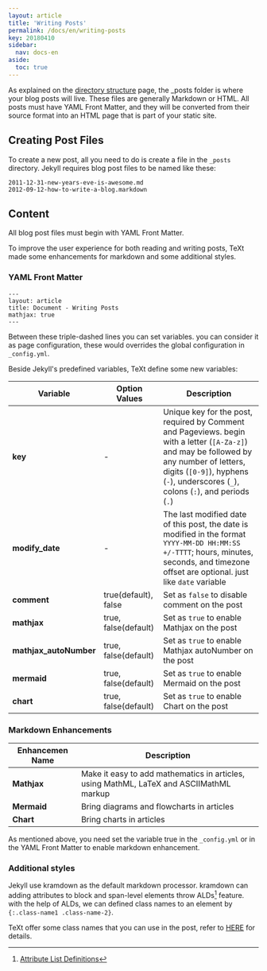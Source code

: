 ```yaml
---
layout: article
title: 'Writing Posts'
permalink: /docs/en/writing-posts
key: 20180410
sidebar:
  nav: docs-en
aside:
  toc: true
---
```


As explained on the [directory structure](https://jekyllrb.com/docs/structure/) page, the _posts folder is where your blog posts will live. These files are generally Markdown or HTML. All posts must have YAML Front Matter, and they will be converted from their source format into an HTML page that is part of your static site.

<!--more-->

## Creating Post Files

To create a new post, all you need to do is create a file in the `_posts` directory. Jekyll requires blog post files to be named like these:

    2011-12-31-new-years-eve-is-awesome.md
    2012-09-12-how-to-write-a-blog.markdown

## Content

All blog post files must begin with YAML Front Matter.

To improve the user experience for both reading and writing posts, TeXt made some enhancements for markdown and some additional styles.

### YAML Front Matter

    ---
    layout: article
    title: Document - Writing Posts
    mathjax: true
    ---

Between these triple-dashed lines you can set variables. you can consider it as page configuration, these would overrides the global configuration in ``_config.yml``.

Beside Jekyll's predefined variables, TeXt define some new variables:

| Variable          | Option Values         | Description |
| ---               | ---                   | ---         |
| **key**           | -                     | Unique key for the post, required by Comment and Pageviews. begin with a letter (`[A-Za-z]`) and may be followed by any number of letters, digits (`[0-9]`), hyphens (`-`), underscores (`_`), colons (`:`), and periods (`.`)|
| **modify_date**   | -                     | The last modified date of this post, the date is modified in the format `YYYY-MM-DD HH:MM:SS +/-TTTT`; hours, minutes, seconds, and timezone offset are optional. just like `date` variable |
| **comment**       | true(default), false  | Set as `false` to disable comment on the post |
| **mathjax**       | true, false(default)  | Set as `true` to enable Mathjax on the post |
| **mathjax_autoNumber** | true, false(default)  | Set as `true` to enable Mathjax autoNumber on the post |
| **mermaid**       | true, false(default)  | Set as `true` to enable Mermaid on the post |
| **chart**         | true, false(default)  | Set as `true` to enable Chart on the post |

### Markdown Enhancements

| Enhancemen Name | Description |
| --------------- | ----------- |
| **Mathjax** | Make it easy to add mathematics in articles, using MathML, LaTeX and ASCIIMathML markup | [EXAMPLES](https://tianqi.name/jekyll-TeXt-theme/test/2017/07/07/mathjax.html) |
| **Mermaid** | Bring diagrams and flowcharts in articles | [EXAMPLES](https://tianqi.name/jekyll-TeXt-theme/test/2017/06/06/mermaid.html) |
| **Chart**   | Bring charts in articles | [EXAMPLES](https://tianqi.name/jekyll-TeXt-theme/test/2017/05/05/chart.html) |

As mentioned above, you need set the variable true in the `_config.yml` or in the YAML Front Matter to enable markdown enhancement.

### Additional styles

Jekyll use kramdown as the default markdown processor. kramdown can adding attributes to block and span-level elements throw ALDs[^ALDs] feature. with the help of ALDs, we can defined class names to an element by `{:.class-name1 .class-name-2}`.

TeXt offer some class names that you can use in the post, refer to [HERE](https://tianqi.name/jekyll-TeXt-theme/test/2017/08/08/additional-styles.html) for details.

[^ALDs]: [Attribute List Definitions](https://kramdown.gettalong.org/syntax.html#attribute-list-definitions)